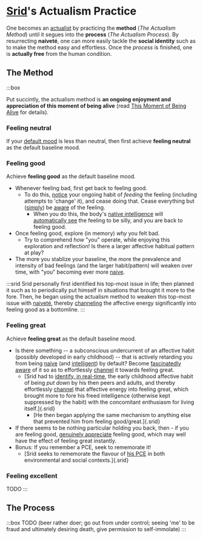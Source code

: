 # [Srid](https://x.com/sridca)'s Actualism Practice

One becomes an [actualist](https://actualfreedom.com.au/an/) by practicing the **method** (_The Actualism Method_) until it segues into the **process** (_The Actualism Process_). By resurrecting **naiveté**, one can more easily tackle the **social identity** such as to make the method easy and effortless. Once the *process* is finished, one is **actually free** from the human condition.

## The Method

:::box

Put succintly, the actualism method is **an ongoing enjoyment and appreciation of this moment of being alive** (read [This Moment of Being Alive](https://www.actualfreedom.com.au/richard/articles/thismomentofbeingalive.htm) for details).

### Feeling neutral

If your [default mood](https://x.com/sridca/status/1789570423509967048) is less than neutral, then first achieve **feeling neutral** as the default baseline mood.

### Feeling good
            
Achieve **feeling good** as the default baseline mood.

- Whenever feeling bad, first get back to feeling good.
  - To do this, [notice](#awareness) your ongoing habit of *feeding* the feeling (including attempts to 'change' it), and cease doing that. Cease everything but ([simply](#naivete)) be [aware](#awareness) of the feeling.
    - When you do this, the body's [native intelligence](#intelligence) will [automatically see](#choice) the feeling to be silly, and you are back to feeling good.
- Once feeling good, explore (in memory) *why* you felt bad.
  - Try to comprehend *how* "you" operate, while enjoying this exploration and reflection! Is there a larger affective habitual pattern at play?
- The more you stablize your baseline, the more the prevalence and intensity of bad feelings (and the larger habit/pattern) will weaken over time, with "you" becoming ever more [naive](#naivete).

:::srid
Srid personally first identified his top-most issue in life; then planned it such as to periodically put himself in situations that brought it more to the fore. Then, he began using the actualism method to weaken this top-most issue with [naiveté](#naivete), thereby [channeling](#choice) the affective energy significantly into feeling good as a bottomline.
:::

### Feeling great

Achieve **feeling great** as the default baseline mood.

- Is there something -- a subconscious undercurrent of an affective habit (possibly developed in early childhood) -- that is actively retarding you from being [naive](#naivete) (and [intelligent](#intelligence)) by default? Become [fascinatedly aware](#awareness) of it so as to effortlessly [channel](#choice) it towards feeling great.
  - [Srid had to [identify, in real-time](#awareness), the early childhood affective habit of being *put down* by his then peers and adults, and thereby effortlessly [channel](#choice) that affective energy into feeling great, which brought more to fore his freed intelligence (otherwise kept suppressed by the habit) with the concomitant enthusiasm for living itself.]{.srid}
    - [He then began applying the same mechanism to anything else that prevented him from feeling good/great.]{.srid}
- If there seems to be nothing particular holding you back, then - if you are feeling good, [genuinely appreciate](#appreciation) feeling good, which may well have the effect of feeling great instantly.
- Bonus: If you remember a PCE, seek to rememorate it! 
  - [Srid seeks to rememorate the flavour of [his PCE](https://srid.ca/pce-reports#ms) in both environmental and social contexts.]{.srid}

### Feeling excellent

TODO
:::

## The Process

:::box
TODO (beer rather doer; go out from under control; seeing 'me' to be fraud and ultimately desiring death, give permission to self-immolate)
:::
